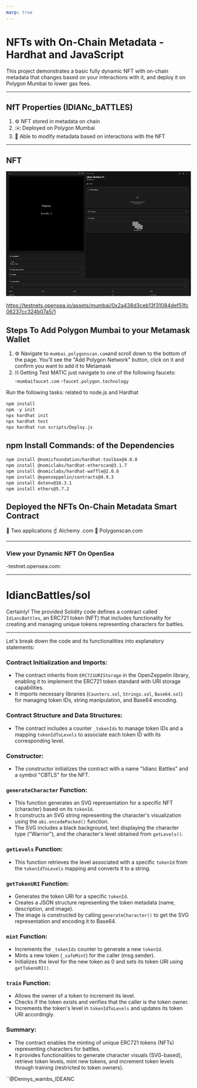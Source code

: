 ```yaml
---
marp: true
---
```


# NFTs with On-Chain Metadata - Hardhat and JavaScript

This project demonstrates a basic fully dynamic NFT with on-chain metadata that changes based on your interactions with it, and deploy it on Polygon Mumbai to lower gas fees.

---

## NfT Properties (IDIANc_bATTLES)

1. ⚙️ NFT stored in metadata on chain
2. ✉️ Deployed on Polygon Mumbai
3. 🏡 Able to modify metadata based on interactions with the NFT

---

## NFT

![deployment](imgs/IDIANCBATTLES_NFT.png)

https://testnets.opensea.io/assets/mumbai/0x2a438d3ceb13f31084def51fc06237cc324b07a5/1

## Steps To Add Polygon Mumbai to your Metamask Wallet

1. ⚙️ Navigate to `mumbai.polygonscan.com`and scroll down to the bottom of the page. You'll see the "Add Polygon Network" button, click on it and confirm you want to add it to Metamask
2. ⛓ Getting Test MATIC just navigate to one of the following faucets:  
   -`mumbaifaucet.com` -`faucet.polygon.technology`

Run the following tasks: related to node.js and Hardhat

```shell
npm install
npm -y init
npx hardhat init
npx hardhat test
npx hardhat run scripts/Deploy.js
```

## npm Install Commands: of the Dependencies

```shell
npm install @nomicfoundation/hardhat-toolbox@4.0.0
npm install @nomiclabs/hardhat-etherscan@3.1.7
npm install @nomiclabs/hardhat-waffle@2.0.6
npm install @openzeppelin/contracts@4.9.3
npm install dotenv@16.3.1
npm install ethers@5.7.2
```



## Deployed the NFTs On-Chain Metadata Smart Contract

🥾 Two applications 
 ☝️ Alchemy .com 
 🎯 Polygonscan.com

---

### View your Dynamic NFT On OpenSea

-testnet.opensea.com:

---

# IdiancBattles/sol
Certainly! The provided Solidity code defines a contract called `IdiancBattles`, an ERC721 token (NFT) that includes functionality for creating and managing unique tokens representing characters for battles.


---

Let's break down the code and its functionalities into explanatory statements:

### Contract Initialization and Imports:
- The contract inherits from `ERC721URIStorage` in the OpenZeppelin library, enabling it to implement the ERC721 token standard with URI storage capabilities.
- It imports necessary libraries (`Counters.sol`, `Strings.sol`, `Base64.sol`) for managing token IDs, string manipulation, and Base64 encoding.

### Contract Structure and Data Structures:
- The contract includes a counter `_tokenIds` to manage token IDs and a mapping `tokenIdToLevels` to associate each token ID with its corresponding level.

### Constructor:
- The constructor initializes the contract with a name "Idianc Battles" and a symbol "CBTLS" for the NFT.

### `generateCharacter` Function:
- This function generates an SVG representation for a specific NFT (character) based on its `tokenId`.
- It constructs an SVG string representing the character's visualization using the `abi.encodePacked()` function.
- The SVG includes a black background, text displaying the character type ("Warrior"), and the character's level obtained from `getLevels()`.

### `getLevels` Function:
- This function retrieves the level associated with a specific `tokenId` from the `tokenIdToLevels` mapping and converts it to a string.

### `getTokenURI` Function:
- Generates the token URI for a specific `tokenId`.
- Creates a JSON structure representing the token metadata (name, description, and image).
- The image is constructed by calling `generateCharacter()` to get the SVG representation and encoding it to Base64.

### `mint` Function:
- Increments the `_tokenIds` counter to generate a new `tokenId`.
- Mints a new token (`_safeMint`) for the caller (msg.sender).
- Initializes the level for the new token as 0 and sets its token URI using `getTokenURI()`.

### `train` Function:
- Allows the owner of a token to increment its level.
- Checks if the token exists and verifies that the caller is the token owner.
- Increments the token's level in `tokenIdToLevels` and updates its token URI accordingly.

### Summary:
- The contract enables the minting of unique ERC721 tokens (NFTs) representing characters for battles.
- It provides functionalities to generate character visuals (SVG-based), retrieve token levels, mint new tokens, and increment token levels through training (restricted to token owners).




``@Dennys_wambs_IDEANC
